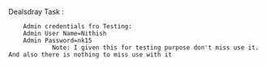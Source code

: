 Dealsdray Task  :

		Admin credentials fro Testing:
  		Admin User Name=Nithish
		Admin Password=nk15
  				Note: I given this for testing purpose don't miss use it. And also there is nothing to miss use with it 
